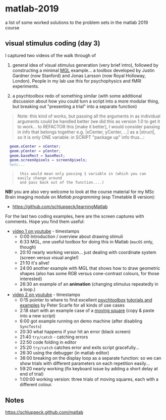 # matlab-2019

a list of some worked solutions to the problem sets in the matlab 2019 course

## visual stimulus coding (day 3)

I captured two videos of the walk through of

1. general idea of visual stimulus generation (very brief intro), followed by constructing a minimal [MGL](https://github.com/justingardner/mgl) example... a toolbox developed by Justin Gardner (now Stanford) and Jonas Larsson (now Royal Holloway, London). People in my lab use this for psychophysics and fMRI experiments.

2. a psychtoolbox redo of something similar (with some additional discussion about how you could turn a script into a more modular thing, but breaking out "presenting a trial" into a separate function)

>Note: this kind of works, but passing all the arguments in as individual
>      arguments could be handled better (we did this as version 1.0 to get it
>      to work... to REFACTOR this [make it better], I would consider passing in
>      info that belongs together e.g. |xCenter, yCenter, ...| as a |struct|, so
>      it is only ONE variable: in SCRIPT "package up" info thus...:

```matlab
  geom.xCenter = xCenter;
  geom.yCenter = yCenter;
  geom.baseRect = baseRect;
  geom.screenXpixels = screenXpixels;
  %etc...
```
>      this would mean only passing 1 variable in (which you can easily change around
>      and pass back out of the function....)

**NB!** you are also very welcome to look at the course material for my MSc Brain imaging module on *Matlab programming* (esp Timetable B version):

- https://github.com/schluppeck/learningMatlab

For the last two coding examples, here are the screen captures with comments. Hope you find them useful:

- [video 1 on youtube](https://www.youtube.com/watch?v=ciHC7WoDpS0&t=5s) - timestamps
  + 0:00 Introduction / overview about drawing stimuli
  + 6:33 MGL, one useful toolbox for doing this in Matlab (``macOS`` only, though)
  + 20:10 nearly working version... just dealing with coordinate system (screen versus visual angle!)
  + 21:10 it's alive!
  + 24:00 another example with MGL that shows how to draw geometric shapes (also has some RGB versus cone-contrast colours, for those interested)
  + 26:30 an example of an **animation** (changing stimulus repeatedly in a loop.)
- [video 2 on youtube](https://youtu.be/WXvQ0Qtk_2E) - timestamps
  + 0:15 pointer to where to find excellent [psychtoolbox](http://psychtoolbox.org/) [tutorials and examples](http://peterscarfe.com/ptbtutorials.html) by Peter Scarfe for all kinds of use cases
  + 2:18 start with an example case of a [moving square](http://peterscarfe.com/movingsquaredemocode.html) (copy & paste into a new script)
  + 6:00 got example running on demo machine (after disabling ``SyncTests``)
  + 20:30 what happens if your hit an error (black screen)
  + 21:40 ``try/catch`` - catching errors
  + 22:50 code folding in editor
  + 25:20 ``try/catch`` catches error and exits script gracefully...
  + 26:30 using the debugger (in matlab editor)
  + 36:00 breaking on the display loop as a separate function: so we can show trials with different parameters on each repetition easily...
  + 59:20 nearly working (fix keyboard issue by adding a short delay at end of trial)
  + 1:00:00 working version: three trials of moving squares, each with a different colour.



## Notes

https://schluppeck.github.com/matlab
